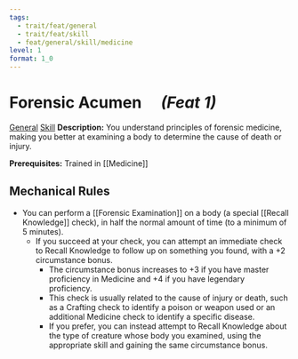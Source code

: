 ```yaml
---
tags:
  - trait/feat/general
  - trait/feat/skill
  - feat/general/skill/medicine
level: 1
format: 1_0
---
```

# Forensic Acumen &emsp;*(Feat 1)*

[General](General.md "Feat Trait") [Skill](Skill.md "Feat Trait") 
**Description:** You understand principles of forensic medicine, making you better at examining a body to determine the cause of death or injury.

**Prerequisites:** Trained in [[Medicine]]

## Mechanical Rules

- You can perform a [[Forensic Examination]] on a body (a special [[Recall Knowledge]] check), in half the normal amount of time (to a minimum of 5 minutes).
	- If you succeed at your check, you can attempt an immediate check to Recall Knowledge to follow up on something you found, with a +2 circumstance bonus.
		- The circumstance bonus increases to +3 if you have master proficiency in Medicine and +4 if you have legendary proficiency.
		- This check is usually related to the cause of injury or death, such as a Crafting check to identify a poison or weapon used or an additional Medicine check to identify a specific disease.
		- If you prefer, you can instead attempt to Recall Knowledge about the type of creature whose body you examined, using the appropriate skill and gaining the same circumstance bonus.  

